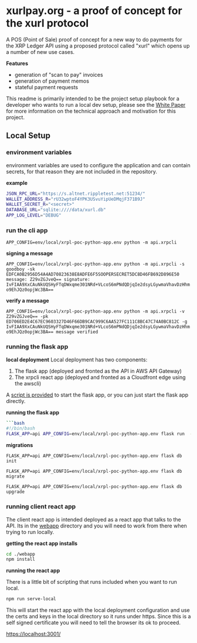 # xurlpay.org - a proof of concept for the xurl protocol
A POS (Point of Sale) proof of concept for a new way to do payments for the XRP Ledger API using a proposed protocol called "xurl" which opens up a number of new use cases.

**Features**

* generation of "scan to pay" invoices
* generation of payment memos
* stateful payment requests

This readme is primarily intended to be the project setup playbook for a developer who wants to run a local dev setup, please see the [White Paper](./docs/whitepaper.md) for more information on the technical approach and motivation for this project.

## Local Setup

### environment variables
environment variables are used to configure the application and can contain secrets, for that reason they are not included in the repository.

**example**

```bash
JSON_RPC_URL="https://s.altnet.rippletest.net:51234/"
WALLET_ADDRESS_R="rU32wptoF4YPK3USvuYipUeDMqjF371B9J"
WALLET_SECRET_R="<secret>"
DATABASE_URL="sqlite:////data/xurl.db"
APP_LOG_LEVEL="DEBUG"
```


### run the cli app
`APP_CONFIG=env/local/xrpl-poc-python-app.env python -m api.xrpcli`

**signing a message**

`APP_CONFIG=env/local/xrpl-poc-python-app.env python -m api.xrpcli -s goodboy -sk EDFCA0B2956D54A4AD70823638E8ADFE6F5SOOPERSECRET5DC8D46FB692D896E50
message: Z29vZGJveQ== signature: IvFIAA9XxCAuNkUQSHyFTqDWxqme301NRd+VLcoS6mPNdQDjqIe2dsyLGywmaVhavDzHhmo9EhJQz0opjWc3BA==`

**verify a message**

`APP_CONFIG=env/local/xrpl-poc-python-app.env python -m api.xrpcli -v Z29vZGJveQ== -pk ED706ED2E4C67EC9603327D46F66DB9CAC999C6AA527FC111C8BC47C74A0BC812C -g IvFIAA9XxCAuNkUQSHyFTqDWxqme301NRd+VLcoS6mPNdQDjqIe2dsyLGywmaVhavDzHhmo9EhJQz0opjWc3BA==
message verified`

### running the flask app

**local deployment**
Local deployment has two components:

1. The flask app (deployed and fronted as the API in AWS API Gateway)
2. The xrpcli react app (deployed and fronted as a Cloudfront edge using the awscli)

A [script is provided](./app.sh) to start the flask app, or you can just start the flask app directly.

**running the flask app**

```bash
```bash
#!/bin/bash
FLASK_APP=api APP_CONFIG=env/local/xrpl-poc-python-app.env flask run  --host=0.0.0.0 --port=5000 --cert=cert.pem --key=key.pem --debugger --reload
```

**migrations**
```
FLASK_APP=api APP_CONFIG=env/local/xrpl-poc-python-app.env flask db init

FLASK_APP=api APP_CONFIG=env/local/xrpl-poc-python-app.env flask db migrate

FLASK_APP=api APP_CONFIG=env/local/xrpl-poc-python-app.env flask db upgrade
```


### running client react app
The client react app is intended deployed as a react app that talks to the API. Its in the [webapp](./webapp) directory and you will need to work from there when trying to run locally.

**getting the react app installs**

```bash
cd ./webapp
npm install
```

**running the react app**

There is a little bit of scripting that runs included when you want to run local.

```bash
npm run serve-local
```

This will start the react app with the local deployment configuration and use the certs and keys in the local directory so it runs under https. Since this is a self signed certificate you will need to tell the browser its ok to proceed.

[https://localhost:3001/](https://localhost:3001/)

